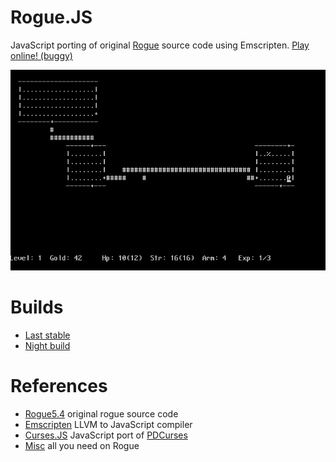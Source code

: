 Rogue.JS
========

JavaScript porting of original [Rogue](https://en.wikipedia.org/wiki/Rogue_(video_game)) source code using Emscripten. [Play online! (buggy)](http://mad4j.github.io/rogue.js/rogue.html)

![Rogue](in-game.png)

# Builds
* [Last stable](https://github.com/mad4j/rogue.js/tree/gh-pages/)
* [Night build](https://github.com/mad4j/rogue.js/tree/master/dist)

# References
* [Rogue5.4](http://rogue.rogueforge.net/rogue-5-4/) original rogue source code
* [Emscripten](https://github.com/kripken/emscripten/wiki) LLVM to JavaScript compiler
* [Curses.JS](https://github.com/mad4j/curses.js) JavaScript port of [PDCurses](https://github.com/wmcbrine/PDCurses) 
* [Misc](http://coredumpcentral.org/) all you need on Rogue
